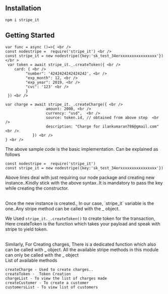 ## Installation

`npm i stripe_it`

## Getting Started
```
var func = async ()=>{ <br />
const nodestripe =  require('stripe_it') <br />
const stripe_it = new nodestripe({key:'sk_test_34erxxxxxxxxxxxxxxxx'}) </br >
 var token = await stripe_it._.createToken({ <br />
    card: { <br />
         "number": '4242424242424242', <br />
         "exp_month": 12, <br />
         "exp_year": 2019, <br />
         "cvc": '123' <br />
         }
 }) <br />

var charge = await stripe_it._.createCharge({ <br />
                  amount: 2000, <br />
                  currency: "usd",  <br />
                  source: token.id, // obtained from above step  <br />
                  description: "Charge for ilankumaran786@gmail.com" <br />
            }) <br />
} <br />
```

The above sample code is the basic implementation. Can be explained as follows <br />

```
const nodestripe =  require('stripe_it')
const stripe_it = new nodestripe({key:'sk_test_34erxxxxxxxxxxxxxxxx'})
```
Above lines deal with just requiring our node package and creating new instance..Kindly stick with the above syntax..It is mandatory to pass the key while creating the constructor.

<br />
Once the new instance is created., In our case, `stripe_it` variable is the one..Any stripe method can be called with the _ object.
<br />

We Used `stripe_it._.createToken()` to create token for the transaction, Here createToken is the function which takes your payload and speak with stripe to yield token. 

<br />
Similarly, For Creating charges, There is a dedicated function which also can be called with _ object. All the available stripe methods in this module can only be called with the _ object

<br />
List of available methods <br />

`createCharge - Used to create charges..`<br />
`createToken -  Token Creation` <br />
`chargeList - To view the list of charges made`<br />
`createCustomer - To create a customer` <br />
`customersList - To view list of customers`<br />
